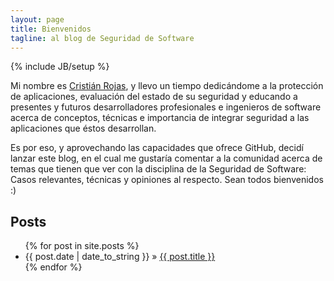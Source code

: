 ```yaml
---
layout: page
title: Bienvenidos
tagline: al blog de Seguridad de Software
---
```

{% include JB/setup %}

Mi nombre es [Cristián Rojas](https://www.github.com/injcristianrojas), y llevo un tiempo dedicándome a la protección de aplicaciones, evaluación del estado de su seguridad y
educando a presentes y futuros desarrolladores profesionales e ingenieros de software acerca de conceptos, técnicas e importancia
de integrar seguridad a las aplicaciones que éstos desarrollan.

Es por eso, y aprovechando las capacidades que ofrece GitHub, decidí lanzar este blog, en el cual me gustaría comentar a la comunidad
acerca de temas que tienen que ver con la disciplina de la Seguridad de Software: Casos relevantes, técnicas y opiniones al respecto.
Sean todos bienvenidos :)
    
## Posts

<ul class="posts">
  {% for post in site.posts %}
    <li><span>{{ post.date | date_to_string }}</span> &raquo; <a href="{{ BASE_PATH }}{{ post.url }}">{{ post.title }}</a></li>
  {% endfor %}
</ul>


